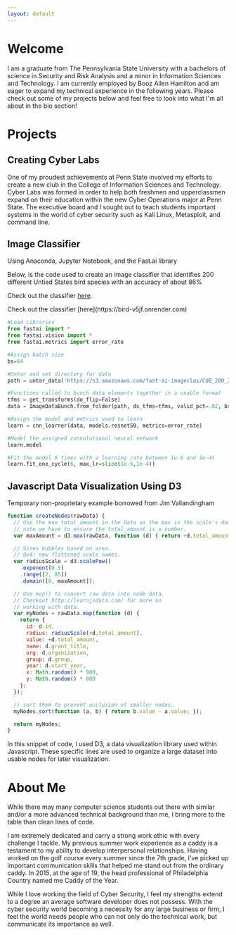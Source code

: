 ```yaml
---
layout: default
---
```


# Welcome

I am a graduate from The Pennsylvania State University with a bachelors of science in Security and Risk Analysis and a minor in Information Sciences and Technology. I am currently employed by Booz Allen Hamilton and am eager to expand my technical experience in the following years. Please check out some of my projects below and feel free to look into what I'm all about in the bio section!

# Projects

## Creating Cyber Labs
One of my proudest achievements at Penn State involved my efforts to create a new club in the College of Information Sciences and Technology. Cyber Labs was formed in order to help both freshmen and upperclassmen expand on their education within the new Cyber Operations major at Penn State. The executive board and I sought out to teach students important systems in the world of cyber security such as Kali Linux, Metasploit, and command line.


## Image Classifier

Using Anaconda, Jupyter Notebook, and the Fast.ai library

Below, is the code used to create an image classifier that identifies 200 different Untied States bird species with an accuracy of about 86%

<p> Check out the classifier <a class="different_a" href="https://bird-v5jf.onrender.com">here</a>.</p>
Check out the classifier [here](https://bird-v5jf.onrender.com)


```python
#Load Libraries
from fastai import *
from fastai.vision import *
from fastai.metrics import error_rate

#Assign batch size
bs=64

#Untar and set directory for data
path = untar_data('https://s3.amazonaws.com/fast-ai-imageclas/CUB_200_2011',fname='/home/ubuntu/course-v3/nbs/dl1/birds/CUB_200_2011.tgz.tar', dest='/home/ubuntu/course-v3/nbs/dl1/birds');

#Functions called to bunch data elements together in a usable format
tfms = get_transforms(do_flip=False)
data = ImageDataBunch.from_folder(path, ds_tfms=tfms, valid_pct=.02, bs=bs, size=224).normalize(imagenet_stats)

#Assign the model and metrics used to learn
learn = cnn_learner(data, models.resnet50, metrics=error_rate)

#Model the assigned convolutional neural network
learn.model

#Fit the model 6 times with a learning rate between 1e-6 and 1e-4s
learn.fit_one_cycle(6, max_lr=slice(1e-5,1e-4))
```

## Javascript Data Visualization Using D3

Temporary non-proprietary example borrowed from Jim Vallandingham

```js
function createNodes(rawData) {
  // Use the max total_amount in the data as the max in the scale's domain
  // note we have to ensure the total_amount is a number.
  var maxAmount = d3.max(rawData, function (d) { return +d.total_amount; });

  // Sizes bubbles based on area.
  // @v4: new flattened scale names.
  var radiusScale = d3.scalePow()
    .exponent(0.5)
    .range([2, 85])
    .domain([0, maxAmount]);

  // Use map() to convert raw data into node data.
  // Checkout http://learnjsdata.com/ for more on
  // working with data.
  var myNodes = rawData.map(function (d) {
    return {
      id: d.id,
      radius: radiusScale(+d.total_amount),
      value: +d.total_amount,
      name: d.grant_title,
      org: d.organization,
      group: d.group,
      year: d.start_year,
      x: Math.random() * 900,
      y: Math.random() * 800
    };
  });

  // sort them to prevent occlusion of smaller nodes.
  myNodes.sort(function (a, b) { return b.value - a.value; });

  return myNodes;
}
```

In this snippet of code, I used D3, a data visualization library used within Javascript. These specific lines are used to organize a large dataset into usable nodes for later visualization.



# About Me

While there may many computer science students out there with similar and/or a more advanced technical background than me, I bring more to the table than clean lines of code.

I am extremely dedicated and carry a strong work ethic with every challenge I tackle. My previous summer work experience as a caddy is a testament to my ability to develop interpersonal relationships. Having worked on the golf course every summer since the 7th grade, I've picked up important communication skills that helped me stand out from the ordinary caddy. In 2015, at the age of 19, the head professional of Philadelphia Country named me Caddy of the Year.

While I love working the field of Cyber Security, I feel my strengths extend to a degree an average software developer does not possess. With the cyber security world becoming a necessity for any large business or firm, I feel the world needs people who can not only do the technical work, but communicate its importance as well.
